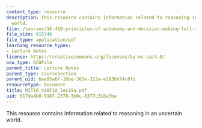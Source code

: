 ```yaml
---
content_type: resource
description: This resource contains information related to reasoning in an uncertain
  world.
file: /courses/16-410-principles-of-autonomy-and-decision-making-fall-2010/617de4b0910723783b0c8377c316e3ba_MIT16_410F10_lec19a.pdf
file_size: 915746
file_type: application/pdf
learning_resource_types:
- Lecture Notes
license: https://creativecommons.org/licenses/by-nc-sa/4.0/
ocw_type: OCWFile
parent_title: Lecture Notes
parent_type: CourseSection
parent_uid: 6ae95a6f-16be-365e-312a-e193bb74c8fd
resourcetype: Document
title: MIT16_410F10_lec19a.pdf
uid: 617de4b0-9107-2378-3b0c-8377c316e3ba
---
```

This resource contains information related to reasoning in an uncertain world.